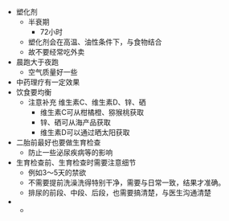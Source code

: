 - 塑化剂
	- 半衰期
		- 72小时
	- 塑化剂会在高温、油性条件下，与食物结合
	- 故不要经常吃外卖
- 晨跑大于夜跑
	- 空气质量好一些
- 中药理疗有一定效果
- 饮食要均衡
	- 注意补充 维生素C、维生素D、锌、硒
		- 维生素C可从柑橘橙、猕猴桃获取
		- 锌、硒可从海产品获取
		- 维生素D可以通过晒太阳获取
- 二胎前最好也要做生育检查
	- 防止一些泌尿疾病等的影响
- 生育检查前、生育检查时需要注意细节
	- 例如3～5天的禁欲
	- 不需要提前洗澡洗得特别干净，需要与日常一致，结果才准确。
	- 排尿的前段、中段、后段，也需要搞清楚，与医生沟通清楚
-
	-